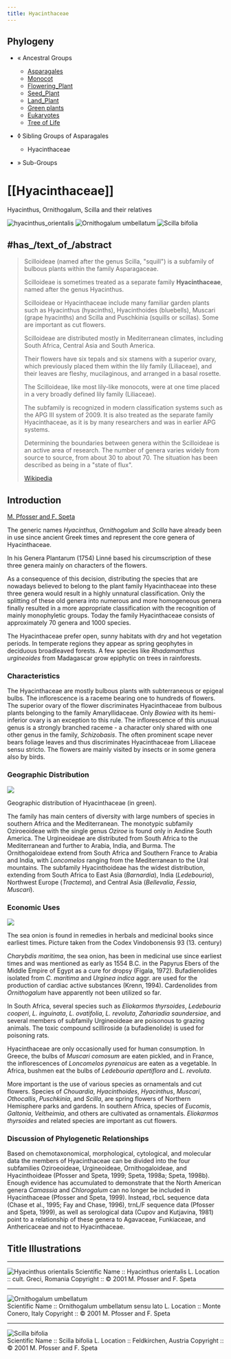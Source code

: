 ```yaml
---
title: Hyacinthaceae
---
```


## Phylogeny 

-   « Ancestral Groups  
    -   [Asparagales](../Asparagales.md)
    -   [Monocot](../../Monocot.md)
    -   [Flowering_Plant](../../../Flowering_Plant.md)
    -   [Seed_Plant](../../../../Seed_Plant.md)
    -   [Land_Plant](../../../../../Land_Plant.md)
    -   [Green plants](../../../../../../Plants.md)
    -   [Eukaryotes](Eukaryotes)
    -   [Tree of Life](../../../../../../../Tree_of_Life.md)

-   ◊ Sibling Groups of  Asparagales
    -   Hyacinthaceae

-   » Sub-Groups 

# [[Hyacinthaceae]]

Hyacinthus, Ornithogalum, Scilla and their relatives 

![hyacinthus_orientalis](Hyacinthaceae/hyacinthus_orientalis.jpg)  ![Ornithogalum umbellatum](Hyacinthaceae/Ornithogalum_umbellatum.jpg)  ![Scilla bifolia](Hyacinthaceae/Scilla_bifolia.jpg)  

## #has_/text_of_/abstract 

> Scilloideae (named after the genus Scilla, "squill") 
> is a subfamily of bulbous plants within the family Asparagaceae. 
> 
> Scilloideae is sometimes treated as a separate family **Hyacinthaceae**, 
> named after the genus Hyacinthus. 
> 
> Scilloideae or Hyacinthaceae include many familiar garden plants such as 
> Hyacinthus (hyacinths), Hyacinthoides (bluebells), Muscari (grape hyacinths) 
> and Scilla and Puschkinia (squills or scillas). Some are important as cut flowers.
>
> Scilloideae are distributed mostly in Mediterranean climates, 
> including South Africa, Central Asia and South America. 
> 
> Their flowers have six tepals and six stamens with a superior ovary, 
> which previously placed them within the lily family (Liliaceae), 
> and their leaves are fleshy, mucilaginous, and arranged in a basal rosette.
>
> The Scilloideae, like most lily-like monocots, 
> were at one time placed in a very broadly defined lily family (Liliaceae). 
> 
> The subfamily is recognized in modern classification systems such as the APG III system of 2009. 
> It is also treated as the separate family Hyacinthaceae, 
> as it is by many researchers and was in earlier APG systems. 
> 
> Determining the boundaries between genera within the Scilloideae is an active area of research. 
> The number of genera varies widely from source to source, from about 30 to about 70. 
> The situation has been described as being in a "state of flux".
>
> [Wikipedia](https://en.wikipedia.org/wiki/Scilloideae) 


## Introduction

[M. Pfosser and F. Speta](http://www.tolweb.org/)

The generic names *Hyacinthus*, *Ornithogalum* and *Scilla* 
have already been in use since ancient Greek times and represent the core genera of Hyacinthaceae. 

In his Genera Plantarum (1754) Linné based his circumscription of these three genera 
mainly on characters of the flowers. 

As a consequence of this decision, distributing the species
that are nowadays believed to belong to the plant family Hyacinthaceae
into these three genera would result in a highly unnatural
classification. Only the splitting of these old genera into numerous and
more homogeneous genera finally resulted in a more appropriate
classification with the recognition of mainly monophyletic groups. Today
the family Hyacinthaceae consists of approximately 70 genera and 1000
species.

The Hyacinthaceae prefer open, sunny habitats with dry and hot
vegetation periods. In temperate regions they appear as spring geophytes
in deciduous broadleaved forests. A few species like *Rhadamanthus
urgineoides* from Madagascar grow epiphytic on trees in rainforests.

### Characteristics

The Hyacinthaceae are mostly bulbous plants with subterraneous or
epigeal bulbs. The inflorescence is a raceme bearing one to hundreds of
flowers. The superior ovary of the flower discriminates Hyacinthaceae
from bulbous plants belonging to the family Amaryllidaceae. Only
*Bowiea* with its hemi-inferior ovary is an exception to this rule. The
inflorescence of this unusual genus is a strongly branched raceme - a
character only shared with one other genus in the family, *Schizobasis*.
The often prominent scape never bears foliage leaves and thus
discriminates Hyacinthaceae from Liliaceae sensu stricto. The flowers
are mainly visited by insects or in some genera also by birds.

### Geographic Distribution

![](Hyacinthaceae/hyacinthaceae_distribution.jpg)

Geographic distribution of Hyacinthaceae (in green).

The family has main centers of diversity with large numbers of species
in southern Africa and the Mediterranean. The monotypic subfamily
Oziroeoideae with the single genus *Oziroe* is found only in Andine
South America. The Urgineoideae are distributed from South Africa to the
Mediterranean and further to Arabia, India, and Burma. The
Ornithogaloideae extend from South Africa and Southern France to Arabia
and India, with *Loncomelos* ranging from the Mediterranean to the Ural
mountains. The subfamily Hyacinthoideae has the widest distribution,
extending from South Africa to East Asia (*Barnardia*), India
(*Ledebouria*), Northwest Europe (*Tractema*), and Central Asia
(*Bellevalia*, *Fessia*, *Muscari*).

### Economic Uses

![](Hyacinthaceae/charybdis_herbal1.jpg)

The sea onion is found in remedies in herbals and medicinal books since
earliest times. Picture taken from the Codex Vindobonensis 93 (13.
century)

*Charybdis maritima*, the sea onion, has been in medicinal use since
earliest times and was mentioned as early as 1554 B.C. in the Papyrus
Ebers of the Middle Empire of Egypt as a cure for dropsy (Figala, 1972).
Bufadienolides isolated from *C. maritima* and *Urginea indica* aggr.
are used for the production of cardiac active substances (Krenn, 1994).
Cardenolides from *Ornithogalum* have apparently not been utilized so
far.

In South Africa, several species such as *Eliokarmos thyrsoides*,
*Ledebouria cooperi*, *L. inguinata*, *L. ovatifolia*, *L. revoluta*,
*Zahariadia saundersiae*, and several members of subfamily Urgineoideae
are poisonous to grazing animals. The toxic compound scilliroside (a
bufadienolide) is used for poisoning rats.

Hyacinthaceae are only occasionally used for human consumption. In
Greece, the bulbs of *Muscari comosum* are eaten pickled, and in France,
the inflorescences of *Loncomelos pyrenaicus* are eaten as a vegetable.
In Africa, bushmen eat the bulbs of *Ledebouria apertiflora* and *L.
revoluta*.

More important is the use of various species as ornamentals and cut
flowers. Species of *Chouardia*, *Hyacinthoides*, *Hyacinthus*,
*Muscari*, *Othocallis*, *Puschkinia*, and *Scilla*, are spring flowers
of Northern Hemisphere parks and gardens. In southern Africa, species of
*Eucomis*, *Galtonia*, *Veltheimia*, and others are cultivated as
ornamentals. *Eliokarmos thyrsoides* and related species are important
as cut flowers.

### Discussion of Phylogenetic Relationships

Based on chemotaxonomical, morphological, cytological, and molecular
data the members of Hyacinthaceae can be divided into the four
subfamilies Oziroeoideae, Urgineoideae, Ornithogaloideae, and
Hyacinthoideae (Pfosser and Speta, 1999; Speta, 1998a; Speta, 1998b).
Enough evidence has accumulated to demonstrate that the North American
genera *Camassia* and *Chlorogalum* can no longer be included in
Hyacinthaceae (Pfosser and Speta, 1999). Instead, rbcL sequence data
(Chase et al., 1995; Fay and Chase, 1996), trnL/F sequence data (Pfosser
and Speta, 1999), as well as serological data (Cupov and Kutjavina,
1981) point to a relationship of these genera to Agavaceae, Funkiaceae,
and Anthericaceae and not to Hyacinthaceae.


## Title Illustrations

-------------
![Hyacinthus orientalis](hyacinthus_orientalis.jpg)
Scientific Name ::  Hyacinthus orientalis L.
Location ::        cult. Greci, Romania
Copyright ::         © 2001 M. Pfosser and F. Speta

----------------
![Ornithogalum umbellatum](Hyacinthaceae/Ornithogalum_umbellatum.jpg)  
Scientific Name ::  Ornithogalum umbellatum sensu lato L.
Location ::        Monte Conero, Italy
Copyright ::         © 2001 M. Pfosser and F. Speta

-------------
![Scilla bifolia](Hyacinthaceae/Scilla_bifolia.jpg)  
Scientific Name ::  Scilla bifolia L.
Location ::        Feldkirchen, Austria
Copyright ::         © 2001 M. Pfosser and F. Speta
